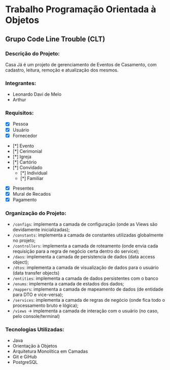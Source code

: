 # Trabalho Programação Orientada à Objetos

## Grupo Code Line Trouble (CLT)

### Descrição do Projeto:

Casa Já é um projeto de gerenciamento de Eventos de Casamento, com cadastro, leitura, remoção e atualização dos mesmos.

### Integrantes:

- Leonardo Davi de Melo
- Arthur

### Requisitos:

- [x] Pessoa
- [x] Usuário
- [x] Fornecedor
- [*] Evento
- [*] Cerimonial
- [*] Igreja
- [*] Cartório
- [*] Convidado
	- [*] Individual
	- [*] Familiar
- [x] Presentes
- [x] Mural de Recados
- [x] Pagamento

### Organização do Projeto:

- `/configs`: implementa a camada de configuração (onde as Views são devidamente inicializadas);
- `/constants`: implementa a camada de constantes utilizadas globalmente no projeto;
- `/controllers`: implementa a camada de roteamento (onde envia cada requisição para a regra de negócio certa dentro do service);
- `/daos`: implementa a camada de persistencia de dados (data access object);
- `/dtos`: implementa a camada de visualização de dados para o usuário (data transfer objects)
- `/entities`: implementa a camada de dados persistentes com o banco
- `/enums`: implementa a camada de estados dos dados;
- `/mappers`: implementa a camada de mapeamento de dados (de entidade para DTO e vice-versa);
- `/services`: implementa a camada de regras de negócio (onde fica todo o processamento bruto e lógica);
- `/views` -> implementa a camada de interação com o usuário (no caso, pelo console/terminal)

### Tecnologias Utilizadas:

- Java
- Orientação à Objetos
- Arquitetura Monolítica em Camadas
- Git e GiHub
- PostgreSQL
